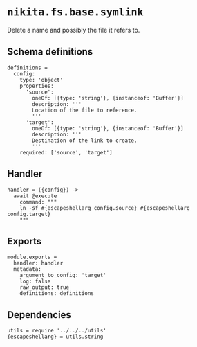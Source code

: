 
# `nikita.fs.base.symlink`

Delete a name and possibly the file it refers to.

## Schema definitions

    definitions =
      config:
        type: 'object'
        properties:
          'source':
            oneOf: [{type: 'string'}, {instanceof: 'Buffer'}]
            description: '''
            Location of the file to reference.
            '''
          'target':
            oneOf: [{type: 'string'}, {instanceof: 'Buffer'}]
            description: '''
            Destination of the link to create.
            '''
        required: ['source', 'target']

## Handler

    handler = ({config}) ->
      await @execute
        command: """
        ln -sf #{escapeshellarg config.source} #{escapeshellarg config.target}
        """

## Exports

    module.exports =
      handler: handler
      metadata:
        argument_to_config: 'target'
        log: false
        raw_output: true
        definitions: definitions

## Dependencies

    utils = require '../../../utils'
    {escapeshellarg} = utils.string
